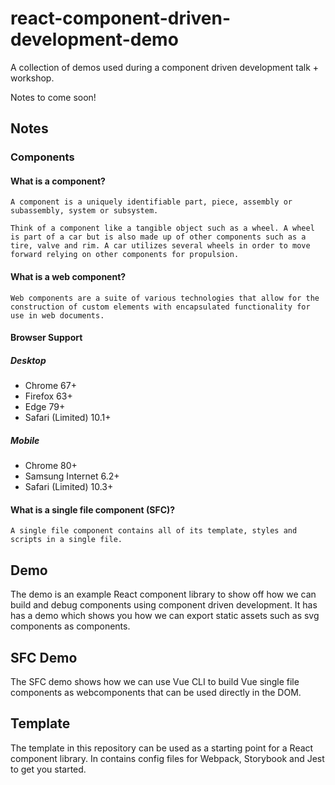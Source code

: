 # react-component-driven-development-demo

A collection of demos used during a component driven development talk + workshop.

Notes to come soon!

## Notes

### Components

#### What is a component?

```
A component is a uniquely identifiable part, piece, assembly or subassembly, system or subsystem.

Think of a component like a tangible object such as a wheel. A wheel is part of a car but is also made up of other components such as a tire, valve and rim. A car utilizes several wheels in order to move forward relying on other components for propulsion.
```

#### What is a web component?

```
Web components are a suite of various technologies that allow for the construction of custom elements with encapsulated functionality for use in web documents.
```

#### Browser Support

##### Desktop

* Chrome 67+
* Firefox 63+
* Edge 79+
* Safari (Limited) 10.1+

##### Mobile

* Chrome 80+
* Samsung Internet 6.2+
* Safari (Limited) 10.3+

#### What is a single file component (SFC)?

```
A single file component contains all of its template, styles and scripts in a single file.
```

## Demo

The demo is an example React component library to show off how we can build and debug components using component driven development. It has has a demo which shows you how we can export static assets such as svg components as components.

## SFC Demo

The SFC demo shows how we can use Vue CLI to build Vue single file components as webcomponents that can be used directly in the DOM.

## Template

The template in this repository can be used as a starting point for a React component library. In contains config files for Webpack, Storybook and Jest to get you started.
